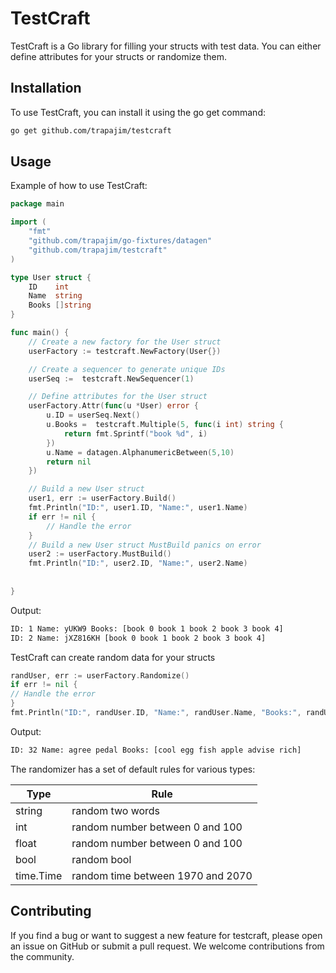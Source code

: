 # TestCraft
TestCraft is a Go library for filling your structs with test data. 
You can either define attributes for your structs or randomize them. 

## Installation
To use TestCraft, you can install it using the go get command:

```bash
go get github.com/trapajim/testcraft
```


## Usage
Example of how to use TestCraft:

```go
package main

import (
	"fmt"
	"github.com/trapajim/go-fixtures/datagen"
	"github.com/trapajim/testcraft"
)

type User struct {
	ID    int
	Name  string
	Books []string
}

func main() {
	// Create a new factory for the User struct
	userFactory := testcraft.NewFactory(User{})

	// Create a sequencer to generate unique IDs
	userSeq :=  testcraft.NewSequencer(1)

	// Define attributes for the User struct
	userFactory.Attr(func(u *User) error {
		u.ID = userSeq.Next()
		u.Books =  testcraft.Multiple(5, func(i int) string {
			return fmt.Sprintf("book %d", i)
		})
		u.Name = datagen.AlphanumericBetween(5,10)
		return nil
	})

	// Build a new User struct
	user1, err := userFactory.Build()
	fmt.Println("ID:", user1.ID, "Name:", user1.Name)
	if err != nil {
		// Handle the error
	}
	// Build a new User struct MustBuild panics on error
	user2 := userFactory.MustBuild()
	fmt.Println("ID:", user2.ID, "Name:", user2.Name)
	
	
}
```

Output:
```bash
ID: 1 Name: yUKW9 Books: [book 0 book 1 book 2 book 3 book 4]
ID: 2 Name: jXZ816KH [book 0 book 1 book 2 book 3 book 4]
```

TestCraft can create random data for your structs
    
```go
randUser, err := userFactory.Randomize()
if err != nil {
// Handle the error
}
fmt.Println("ID:", randUser.ID, "Name:", randUser.Name, "Books:", randUser.Books)
```
Output:
```bash
ID: 32 Name: agree pedal Books: [cool egg fish apple advise rich]
```

The randomizer has a set of default rules for various types:

| Type | Rule |
| --- | --- |
| string | random two words |
| int | random number between 0 and 100 |
| float | random number between 0 and 100 |
| bool | random bool |
| time.Time | random time between 1970 and 2070 |



## Contributing
If you find a bug or want to suggest a new feature for testcraft, please open an issue on GitHub or submit a pull request. We welcome contributions from the community.

